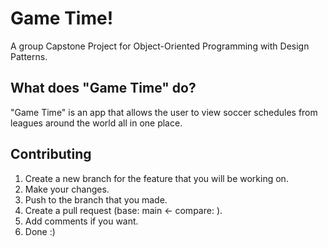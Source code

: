 # Game Time!

A group Capstone Project for Object-Oriented Programming with Design Patterns.

## What does "Game Time" do?

"Game Time" is an app that allows the user to view soccer schedules from leagues around the world all in one place.

## Contributing
1. Create a new branch for the feature that you will be working on.
2. Make your changes.
3. Push to the branch that you made.
4. Create a pull request (base: main <- compare: <your feature branch>).
5. Add comments if you want.
6. Done :)
